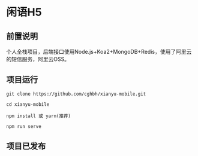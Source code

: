 # 闲语H5

## 前置说明

个人全栈项目，后端接口使用Node.js+Koa2+MongoDB+Redis，使用了阿里云的短信服务，阿里云OSS。

[后端项目地址]: https://github.com/cghbh/xianyu-api	"后端项目地址"



## 项目运行

```
git clone https://github.com/cghbh/xianyu-mobile.git

cd xianyu-mobile

npm install 或 yarn(推荐)

npm run serve
```



## 项目已发布

[浏览地址]: www.cghbh.com	"项目地址"

